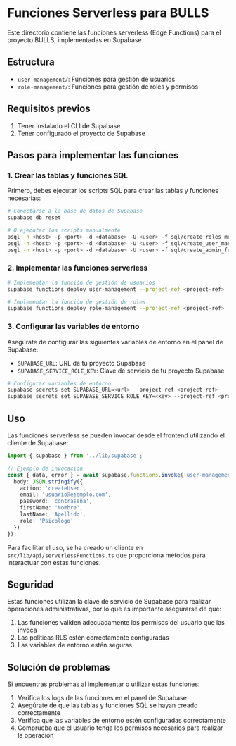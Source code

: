 # Funciones Serverless para BULLS

Este directorio contiene las funciones serverless (Edge Functions) para el proyecto BULLS, implementadas en Supabase.

## Estructura

- `user-management/`: Funciones para gestión de usuarios
- `role-management/`: Funciones para gestión de roles y permisos

## Requisitos previos

1. Tener instalado el CLI de Supabase
2. Tener configurado el proyecto de Supabase

## Pasos para implementar las funciones

### 1. Crear las tablas y funciones SQL

Primero, debes ejecutar los scripts SQL para crear las tablas y funciones necesarias:

```bash
# Conectarse a la base de datos de Supabase
supabase db reset

# O ejecutar los scripts manualmente
psql -h <host> -p <port> -d <database> -U <user> -f sql/create_roles_modules_tables.sql
psql -h <host> -p <port> -d <database> -U <user> -f sql/create_user_management_functions.sql
psql -h <host> -p <port> -d <database> -U <user> -f sql/create_admin_functions.sql
```

### 2. Implementar las funciones serverless

```bash
# Implementar la función de gestión de usuarios
supabase functions deploy user-management --project-ref <project-ref>

# Implementar la función de gestión de roles
supabase functions deploy role-management --project-ref <project-ref>
```

### 3. Configurar las variables de entorno

Asegúrate de configurar las siguientes variables de entorno en el panel de Supabase:

- `SUPABASE_URL`: URL de tu proyecto Supabase
- `SUPABASE_SERVICE_ROLE_KEY`: Clave de servicio de tu proyecto Supabase

```bash
# Configurar variables de entorno
supabase secrets set SUPABASE_URL=<url> --project-ref <project-ref>
supabase secrets set SUPABASE_SERVICE_ROLE_KEY=<key> --project-ref <project-ref>
```

## Uso

Las funciones serverless se pueden invocar desde el frontend utilizando el cliente de Supabase:

```typescript
import { supabase } from '../lib/supabase';

// Ejemplo de invocación
const { data, error } = await supabase.functions.invoke('user-management', {
  body: JSON.stringify({
    action: 'createUser',
    email: 'usuario@ejemplo.com',
    password: 'contraseña',
    firstName: 'Nombre',
    lastName: 'Apellido',
    role: 'Psicologo'
  })
});
```

Para facilitar el uso, se ha creado un cliente en `src/lib/api/serverlessFunctions.ts` que proporciona métodos para interactuar con estas funciones.

## Seguridad

Estas funciones utilizan la clave de servicio de Supabase para realizar operaciones administrativas, por lo que es importante asegurarse de que:

1. Las funciones validen adecuadamente los permisos del usuario que las invoca
2. Las políticas RLS estén correctamente configuradas
3. Las variables de entorno estén seguras

## Solución de problemas

Si encuentras problemas al implementar o utilizar estas funciones:

1. Verifica los logs de las funciones en el panel de Supabase
2. Asegúrate de que las tablas y funciones SQL se hayan creado correctamente
3. Verifica que las variables de entorno estén configuradas correctamente
4. Comprueba que el usuario tenga los permisos necesarios para realizar la operación
